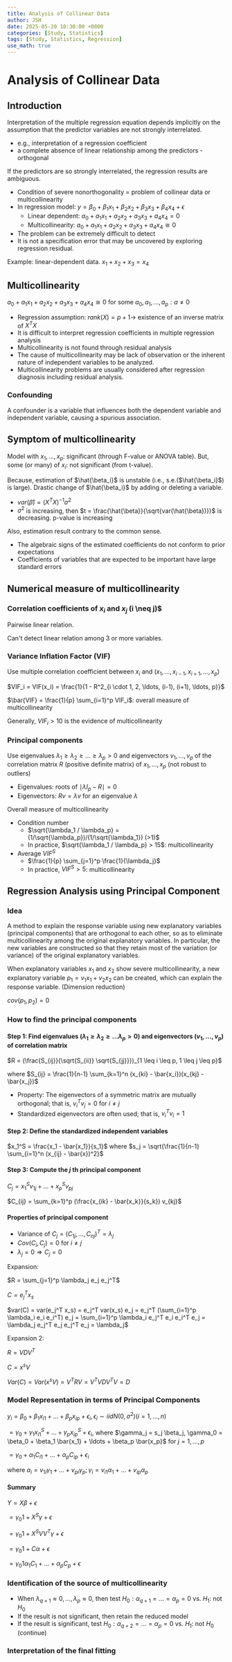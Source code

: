 ```yaml
---
title: Analysis of Collinear Data
author: JSH
date: 2025-05-20 10:30:00 +0800
categories: [Study, Statistics]
tags: [Study, Statistics, Regression]
use_math: true
---
```


# Analysis of Collinear Data

## Introduction
Interpretation of the multiple regression equation depends implicitly on the assumption that the predictor variables are not strongly interrelated.
* e.g., interpretation of a regression coefficient
* a complete absence of linear relationship among the predictors - orthogonal

If the predictors are so strongly interrelated, the regression results are ambiguous.
* Condition of severe nonorthogonality = problem of collinear data or multicollinearity
* In regression model: $y = \beta_0 + \beta_1 x_1 + \beta_2 x_2 + \beta_3 x_3 + \beta_4 x_4 + \epsilon$
  * Linear dependent: $a_0 + a_1 x_1 + a_2 x_2 + a_3 x_3 + a_4 x_4 = 0$
  * Multicollinearity: $a_0 + a_1 x_1 + a_2 x_2 + a_3 x_3 + a_4 x_4 \cong 0$
* The problem can be extremely difficult to detect
* It is not a specification error that may be uncovered by exploring regression residual.

Example: linear-dependent data. $x_1 + x_2 + x_3 = x_4$

<!-- 각 변수에 적당한 상수를 곱해서 0에 근사하도록 할 수 있다: multicollinearity -->

## Multicollinearity
<!-- 다중공선성 -->
$a_0 + a_1 x_1 + a_2 x_2 + a_3 x_3 + a_4 x_4 \cong 0$ for some $a_0, a_1, \ldots, a_p: a \neq 0$

* Regression assumption: $rank(X) = p + 1 \rightarrow$ existence of an inverse matrix of $X^T X$
* It is difficult to interpret regression coefficients in multiple regression analysis
* Multicollinearity is not found through residual analysis
* The cause of multicollinearity may be lack of observation or the inherent nature of independent variables to be analyzed.
* Multicollinearity problems are usually considered after regression diagnosis including residual analysis.

### Confounding
<!-- 교란변수. z는 X와 Y에 영향을 주는 변수이면서 모형에 z가 빠져있는 경우. correlation이 있음
다중공선성은 설명변수들 간 correlation이 너무 높은 경우.
교란변수와 다중공선성이 같이 일어날 수도 있다

교란변수와 다중공선성의 의미를 정확히 이해하기!

범주형 자료에서 하나의 수준이 너무 많을 때 intercept와도 있을 수도 있고, interaction term을 넣어도 거의 값이 동일할 수 있다..
-->
A confounder is a variable that influences both the dependent variable and independent variable, causing a spurious association.

## Symptom of multicollinearity
<!-- 다중공선성이 있으면 전체 ANOVA table에서의 F-value는 유의하지만 각각 변수들의 p-value는 유의하지 않는 경우가 발생한다 -->

Model with $x_1, \ldots, x_p$: significant (through F-value or ANOVA table).
But, some (or many) of $x_i$: not significant (from t-value).

Because, estimation of $\hat{\beta_i}$ is unstable (i.e., s.e.($\hat{\beta_i}$) is large).
Drastic change of $\hat{\beta_i}$ by adding or deleting a variable.

* $var(\hat{\beta}) = (X^T X)^{-1} \sigma^2$
* $\sigma^2$ is increasing, then $t = \frac{\hat{\beta}}{\sqrt{var(\hat{\beta})}}$ is decreasing. p-value is increasing

Also, estimation result contrary to the common sense.
* The algebraic signs of the estimated coefficients do not conform to prior expectations
* Coefficients of variables that are expected to be important have large standard errors

<!-- 다중공선성이 크다고 해도 sample size가 커지면 효과가 줄어든다. 샘플이 커지면 SE가 줄어드니까 완화되는 경향 -->

## Numerical measure of multicollinearity

### Correlation coefficients of $x_i$ and $x_j$ (i \neq j)$
Pairwise linear relation.

Can't detect linear relation among 3 or more variables.

### Variance Inflation Factor (VIF)
<!-- 분산팽창계수, 분산확장인수 -->
Use multiple correlation coefficient between $x_i$ and $(x_1, \ldots, x_{i-1}, x_{i+1}, \ldots, x_p)$

$VIF_i = VIF(x_i) = \frac{1}{1 - R^2_{i \cdot 1, 2, \ldots, (i-1), (i+1), \ldots, p}}$

$\bar{VIF} = \frac{1}{p} \sum_{i=1}^p VIF_i$: overall measure of multicollinearity

Generally, $VIF_i > 10$ is the evidence of multicollinearity

### Principal components
Use eigenvalues $\lambda_1 \geq \lambda_2 \geq \ldots \geq \lambda_p > 0$ and eigenvectors $v_1, \ldots, v_p$ of the correlation matrix $R$ (positive definite matrix) of $x_1, \ldots, x_p$ (not robust to outliers)
* Eigenvalues: roots of $\mid \lambda I_p - R \mid = 0$
* Eigenvectors: $Rv = \lambda v$ for an eigenvalue $\lambda$

Overall measure of multicollinearity
* Condition number
  * $\sqrt{\lambda_1 / \lambda_p} = (1/\sqrt{\lambda_p})/(1/\sqrt{\lambda_1}) (>1)$
  * In practice, $\sqrt{\lambda_1 / \lambda_p} > 15$: multicollinearity
* Average $VIF^S$
  * $\frac{1}{p} \sum_{j=1}^p \frac{1}{\lambda_j}$
  * In practice, $VIF^S > 5$: multicollinearity

## Regression Analysis using Principal Component
### Idea
A method to explain the response variable using new explanatory variables (principal components) that are orthogonal to each other, so as to eliminate multicollinearity among the original explanatory variables.
In particular, the new variables are constructed so that they retain most of the variation (or variance) of the original explanatory variables.

When explanatory variables $x_1$ and $x_2$ show severe multicollinearity, a new explanatory variable $p_1 = v_1 x_1 + v_2 x_2$ can be created, which can explain the response variable. (Dimension reduction)

$cov(p_1, p_2) = 0$

### How to find the principal components
#### Step 1: Find eigenvalues $(\lambda_1 \geq \lambda_2 \geq \ldots \lambda_p > 0)$ and eigenvectors $(v_1, \ldots, v_p)$ of correlation matrix
$R = (\frac{S_{ij}}{\sqrt{S_{ii}} \sqrt{S_{jj}}})_{1 \leq i \leq p, 1 \leq j \leq p}$

where $S_{ij} = \frac{1}{n-1} \sum_{k=1}^n (x_{ki} - \bar{x_i})(x_{kj} - \bar{x_j})$

* Property: The eigenvectors of a symmetric matrix are mutually orthogonal; that is, $v_i^T v_j = 0$ for $i \neq j$
* Standardized eigenvectors are often used; that is, $v_i^T v_i = 1$

#### Step 2: Define the standardized independent variables
$x_1^S = \frac{x_1 - \bar{x_1}}{s_1}$ where $s_j = \sqrt{\frac{1}{n-1} \sum_{i=1}^n (x_{ij} - \bar{x})^2}$

#### Step 3: Compute the $j$ th principal component
$C_j = x_1^S v_{1j} + \ldots + x_p^S v_{pj}$

$C_{ij} = \sum_{k=1}^p (\frac{x_{ik} - \bar{x_k}}{s_k}) v_{kj}$

<!-- 주성분 = 표준화변수 x 고유벡터 -->

#### Properties of principal component
* Variance of $C_j = (C_{1j}, \ldots, C_{nj})^T = \lambda_j$
* $Cov(C_i, C_j) = 0$ for $i \neq j$
* $\lambda_j = 0 \Rightarrow C_j = 0$

Expansion:

$R = \sum_{j=1}^p \lambda_j e_j e_j^T$

$C = e_j^T x_s$

$var(C) = var(e_j^T x_s) = e_j^T var(x_s) e_j = e_j^T (\sum_{i=1}^p \lambda_i e_i e_i^T) e_j = \sum_{i=1}^p \lambda_i e_j^T e_i e_i^T e_j = \lambda_j e_j^T e_j e_j^T e_j = \lambda_j$

<!-- Cov(C_i, C_j) = 0도 똑같이 증명 가능. 단 i != j 이므로 0이 되는것이다 -->

Expansion 2:

$R = VDV^T$

$C = x^s V$

$Var(C) = Var(x^s V) = V^T R V = V^T VDV^T V = D$

### Model Representation in terms of Principal Components
$y_i = \beta_0 + \beta_1 x_{i1} + \ldots + \beta_p x_{ip} + \epsilon_i, \epsilon_i \sim iid N(0, \sigma^2) (i = 1, \ldots, n)$

$= \gamma_0 + \gamma_1 x_{i1}^S + \ldots + \gamma_p x_{ip}^S + \epsilon_i$, where $\gamma_j = s_j \beta_j, \gamma_0 = \beta_0 + \beta_1 \bar{x_1} + \ldots + \beta_p \bar{x_p}$ for $j = 1, \ldots, p$

$= \gamma_0 + \alpha_1 C_{i1} + \ldots + \alpha_p C_{ip} + \epsilon_i$

where $a_i = v_{1i} \gamma_1 + \ldots + v_{pi} \gamma_p; \gamma_i = v_{i1} \alpha_1 + \ldots + v_{ip} \alpha_p$

#### Summary
$Y = X \beta + \epsilon$

$= \gamma_0 1 + X^S \gamma + \epsilon$

$= \gamma_0 1 + X^S VV^T \gamma + \epsilon$

$= \gamma_0 1 + C \alpha + \epsilon$

$= \gamma_0 1 \alpha_1 C_1 + \ldots + \alpha_p C_p + \epsilon$

### Identification of the source of multicollinearity
* When $\lambda_{q+1} \approx	0, \ldots, \lambda_p \approx 0$, then test $H_0: \alpha_{q+1} = \ldots = \alpha_p = 0$ vs. $H_1$: not $H_0$
* If the result is not significant, then retain the reduced model
* If the result is significant, test $H_0: \alpha_{q+2} = \ldots = \alpha_p = 0$ vs. $H_1$: not $H_0$ (continue)

### Interpretation of the final fitting



